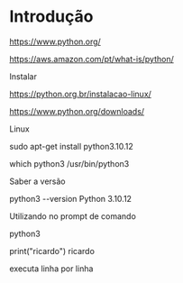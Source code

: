# Introdução

https://www.python.org/

https://aws.amazon.com/pt/what-is/python/

Instalar

https://python.org.br/instalacao-linux/

https://www.python.org/downloads/

Linux

sudo apt-get install python3.10.12

which python3
/usr/bin/python3

Saber a versão

python3 --version
Python 3.10.12

Utilizando no prompt de comando

python3

print("ricardo")
ricardo

executa linha por linha

